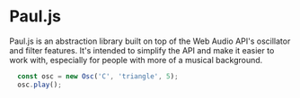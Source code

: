 # Paul.js

Paul.js is an abstraction library built on top of the Web Audio API's oscillator and filter features. It's intended to simplify the API and make it easier to work with, especially for people with more of a musical background. 

```js
  const osc = new Osc('C', 'triangle', 5);
  osc.play();
```